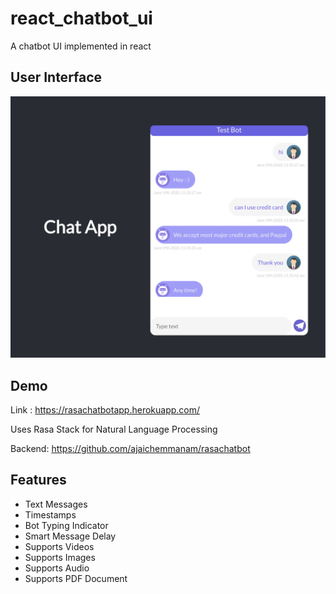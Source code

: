 # react_chatbot_ui

A chatbot UI implemented in react

## User Interface

![User Interface](https://raw.githubusercontent.com/ajaichemmanam/react_chatbot_ui/master/assets/ui.png)

## Demo

Link : https://rasachatbotapp.herokuapp.com/

Uses Rasa Stack for Natural Language Processing

Backend: https://github.com/ajaichemmanam/rasachatbot

## Features

- Text Messages
- Timestamps
- Bot Typing Indicator
- Smart Message Delay
- Supports Videos
- Supports Images
- Supports Audio
- Supports PDF Document 